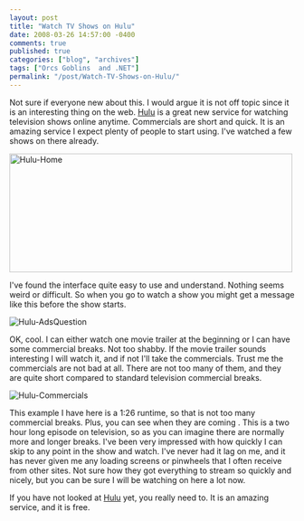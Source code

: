 ```yaml
---
layout: post
title: "Watch TV Shows on Hulu"
date: 2008-03-26 14:57:00 -0400
comments: true
published: true
categories: ["blog", "archives"]
tags: ["Orcs Goblins  and .NET"]
permalink: "/post/Watch-TV-Shows-on-Hulu/"
---
```

<!-- more -->

<p>Not sure if everyone new about this. I would argue it is not off topic since it is an interesting thing on the web. <a href="http://www.hulu.com/" target="_blank">Hulu</a> is a great new service for watching television shows online anytime. Commercials are short and quick. It is an amazing service I expect plenty of people to start using. I've watched a few shows on there already.</p>
<p><a href="http://www.hulu.com/" target="_blank"><img src="http://static.flickr.com/3028/2363228235_61f84d79ea.jpg" border="0" alt="Hulu-Home" width="500" height="210" /></a></p>
<p>I've found the interface quite easy to use and understand. Nothing seems weird or difficult. So when you go to watch a show you might get a message like this before the show starts.</p>
<p><img src="http://static.flickr.com/3189/2364059714_f53a8e2fa7.jpg" border="0" alt="Hulu-AdsQuestion" /></p>
<p>OK, cool. I can either watch one movie trailer at the beginning or I can have some commercial breaks. Not too shabby. If the movie trailer sounds interesting I will watch it, and if not I'll take the commercials. Trust me the commercials are not bad at all. There are not too many of them, and they are quite short compared to standard television commercial breaks.</p>
<p><img src="http://static.flickr.com/2392/2363228641_79a2dc3d27.jpg" border="0" alt="Hulu-Commercials" /></p>
<p>This example I have here is a 1:26 runtime, so that is not too many commercial breaks. Plus, you can see when they are coming . This is a two hour long episode on television, so as you can imagine there are normally more and longer breaks. I've been very impressed with how quickly I can skip to any point in the show and watch. I've never had it lag on me, and it has never given me any loading screens or pinwheels that I often receive from other sites. Not sure how they got everything to stream so quickly and nicely, but you can be sure I will be watching on here a lot now.</p>
<p>If you have not looked at <a href="http://www.hulu.com/" target="_blank">Hulu</a> yet, you really need to. It is an amazing service, and it is free.</p>
